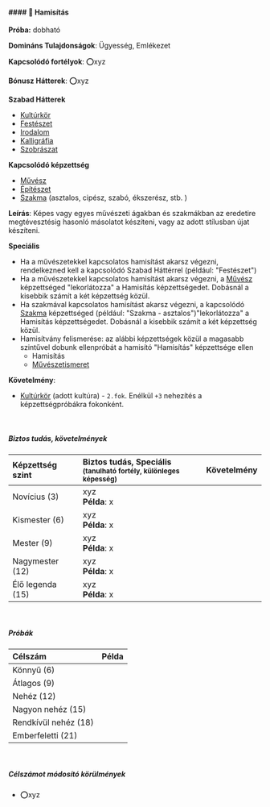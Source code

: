 #### #### 🔵 Hamisítás

**Próba:** dobható

**Domináns Tulajdonságok**: Ügyesség, Emlékezet

**Kapcsolódó fortélyok**: ⭕xyz

**Bónusz Hátterek**: ⭕xyz

**Szabad Hátterek**
- [Kultúrkör](../hatterek.szabad/kulturkor.md)
- [Festészet](../hatterek.szabad/festeszet.md)
- [Irodalom](../hatterek.szabad/irodalom.md)
- [Kalligráfia](../hatterek.szabad/kalligrafia.md)
- [Szobrászat](../hatterek.szabad/szobraszat.md)

**Kapcsolódó képzettség**
- [Művész](muvesz.md)
- [Építészet](epiteszet.md)
- [Szakma](szakma.md) (asztalos, cipész, szabó, ékszerész, stb. )

**Leírás**: Képes vagy egyes művészeti ágakban és szakmákban az eredetire megtévesztésig hasonló másolatot készíteni, vagy az adott stílusban újat készíteni.

**Speciális**
- Ha a művészetekkel kapcsolatos hamisítást akarsz végezni, rendelkezned kell a kapcsolódó Szabad Háttérrel (például: "Festészet")
- Ha a művészetekkel kapcsolatos hamisítást akarsz végezni, a [Művész](muvesz.md) képzettséged "lekorlátozza" a Hamisítás képzettségedet. Dobásnál a kisebbik számít a két képzettség közül.
- Ha szakmával kapcsolatos hamisítást akarsz végezni, a kapcsolódó [Szakma](szakma.md) képzettséged  (például: "Szakma - asztalos")"lekorlátozza" a Hamisítás képzettségedet. Dobásnál a kisebbik számít a két képzettség közül.
- Hamisítvány felismerése: az alábbi képzettségek közül a magasabb szintűvel dobunk ellenpróbát a hamisító "Hamisítás" képzettsége ellen
	- Hamisítás
	- [Művészetismeret](muveszetismeret.md)

**Követelmény**:
  - [Kultúrkör](../hatterek.szabad/kulturkor.md) (adott kultúra) - `2.fok`. Enélkül `+3` nehezítés a képzettségpróbákra fokonként.

<br />

##### Biztos tudás, követelmények

| Képzettség szint | Biztos tudás, Speciális <br /><sub>(tanulható fortély, különleges  képesség)</sub> | Követelmény |
|:---------------- |:---------------------------------------------------------------------------------- |:-----------:|
| Novícius (3)     | xyz <br /> **Példa**: x                                                            |             |
| Kismester (6)    | xyz <br /> **Példa**: x                                                            |             |
| Mester (9)       | xyz <br /> **Példa**: x                                                            |             |
| Nagymester (12)  | xyz <br /> **Példa**: x                                                            |             |
| Élő legenda (15) | xyz <br /> **Példa**: x                                                            |             |

<br />

##### Próbák

| Célszám | Példa  |
| :----------- | :----------- |
| Könnyű       (6)  | |
| Átlagos      (9)  | |
| Nehéz        (12) | |
| Nagyon nehéz (15) | |
| Rendkívül nehéz (18) | |
| Emberfeletti (21) | |

<br />

##### Célszámot módosító körülmények

- ⭕xyz
